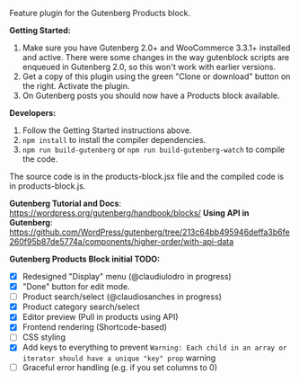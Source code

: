 Feature plugin for the Gutenberg Products block.

**Getting Started:**
1. Make sure you have Gutenberg 2.0+ and WooCommerce 3.3.1+ installed and active. There were some changes in the way gutenblock scripts are enqueued in Gutenberg 2.0, so this won't work with earlier versions.
2. Get a copy of this plugin using the green "Clone or download" button on the right. Activate the plugin.
3. On Gutenberg posts you should now have a Products block available.

**Developers:**
1. Follow the Getting Started instructions above.
2. `npm install` to install the compiler dependencies.
3. `npm run build-gutenberg` or `npm run build-gutenberg-watch` to compile the code.

The source code is in the products-block.jsx file and the compiled code is in products-block.js.

**Gutenberg Tutorial and Docs**: https://wordpress.org/gutenberg/handbook/blocks/
**Using API in Gutenberg**: https://github.com/WordPress/gutenberg/tree/213c64bb495946deffa3b6fe260f95b87de5774a/components/higher-order/with-api-data

**Gutenberg Products Block initial TODO:**
- [x] Redesigned "Display" menu (@claudiulodro in progress)
- [x] "Done" button for edit mode.
- [ ] Product search/select (@claudiosanches in progress)
- [x] Product category search/select
- [x] Editor preview (Pull in products using API)
- [x] Frontend rendering (Shortcode-based)
- [ ] CSS styling
- [x] Add keys to everything to prevent `Warning: Each child in an array or iterator should have a unique "key" prop` warning
- [ ] Graceful error handling (e.g. if you set columns to 0)